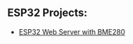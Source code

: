 

<h2>ESP32 Projects:</h2>

- [ESP32 Web Server with BME280](https://github.com/KEndrw/ESP32-Web-Server-BME280)
  
